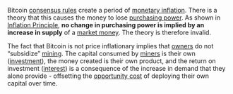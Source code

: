 Bitcoin [consensus rules](Glossary#consensus-rules) create a period of [monetary inflation](https://en.wikipedia.org/wiki/Monetary_inflation). There is a theory that this causes the money to lose [purchasing power](https://en.wikipedia.org/wiki/Purchasing_power). As shown in [Inflation Principle](Inflation-Principle), **no change in purchasing power is implied by an increase in supply** of a [market money](Money-Taxonomy). The theory is therefore invalid.

The fact that Bitcoin is not price inflationary implies that [owners](Glossary#owner) do not “subsidize” [mining](Glossary#mine). The capital consumed by [miners](Glossary#miner) is their own ([investment](Glossary#lend)), the money created is their own product, and the return on investment ([interest](Glossary#interest)) is a consequence of the increase in demand that they alone provide - offsetting the [opportunity cost](https://en.m.wikipedia.org/wiki/Opportunity_cost) of deploying their own capital over time.